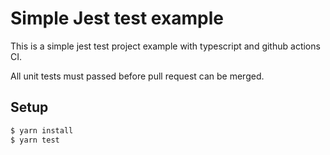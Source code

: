 # Simple Jest test example

This is a simple jest test project example with typescript and github actions CI.

All unit tests must passed before pull request can be merged.

## Setup

```bash
$ yarn install
$ yarn test
```
